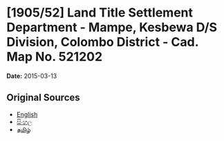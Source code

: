 # [1905/52] Land Title Settlement Department - Mampe, Kesbewa D/S Division, Colombo District - Cad. Map No. 521202

**Date:** 2015-03-13

## Original Sources

- [English](https://documents.gov.lk/view/extra-gazettes/2015/3/1905-52_E.pdf)
- [සිංහල](https://documents.gov.lk/view/extra-gazettes/2015/3/1905-52_S.pdf)
- [தமிழ்](https://documents.gov.lk/view/extra-gazettes/2015/3/1905-52_T.pdf)
